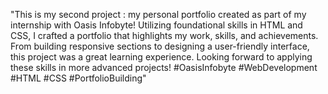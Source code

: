 "This is my second project : my personal portfolio created as part of my internship with Oasis Infobyte! 
Utilizing foundational skills in HTML and CSS, I crafted a portfolio that highlights my work, skills, and achievements. From building responsive sections to designing a user-friendly interface, this project was a great learning experience.
Looking forward to applying these skills in more advanced projects!
#OasisInfobyte #WebDevelopment #HTML #CSS #PortfolioBuilding"
